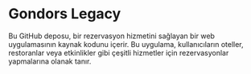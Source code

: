 # Gondors Legacy
Bu GitHub deposu, bir rezervasyon hizmetini sağlayan bir web uygulamasının kaynak kodunu içerir. Bu uygulama, kullanıcıların oteller, restoranlar veya etkinlikler gibi çeşitli hizmetler için rezervasyonlar yapmalarına olanak tanır.
